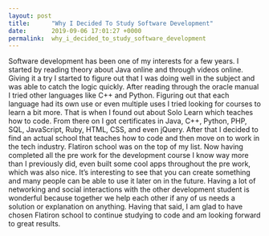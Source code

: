 ```yaml
---
layout: post
title:      "Why I Decided To Study Software Development"
date:       2019-09-06 17:01:27 +0000
permalink:  why_i_decided_to_study_software_development
---
```


Software development has been one of my interests for a few years. I started by reading theory about Java online and through videos online. Giving it a try I started to figure out that I was doing well in the subject and was able to catch the logic quickly. After reading through the oracle manual I tried other languages like C++ and Python. Figuring out that each language had its own use or even multiple uses I tried looking for courses to learn a bit more. That is when I found out about Solo Learn which teaches how to code. From there on I got certificates in Java, C++, Python, PHP, SQL, JavaScript, Ruby, HTML, CSS, and even jQuery. 
After that I decided to find an actual school that teaches how to code and then move on to work in the tech industry. Flatiron school was on the top of my list. Now having completed all the pre work for the development course I know way more than I previously did, even built some cool apps throughout the pre work, which was also nice. It’s interesting to see that you can create something and many people can be able to use it later on in the future. Having a lot of networking and social interactions with the other development student is wonderful because together we help each other if any of us needs a solution or explanation on anything. Having that said, I am glad to have chosen Flatiron school to continue studying to code and am looking forward to great results.

